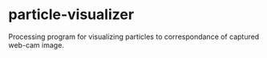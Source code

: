 # particle-visualizer
Processing program for visualizing particles to correspondance of captured web-cam image.
